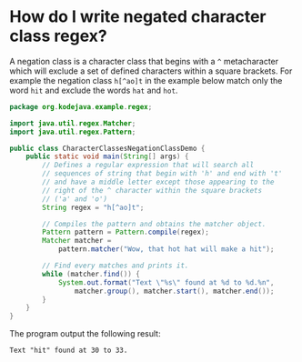 # How do I write negated character class regex?

A negation class is a character class that begins with a `^` metacharacter which will exclude a set of defined characters within a square brackets. For example the negation class `h[^ao]t` in the example below match only the word `hit` and exclude the words `hat` and `hot`.

```java
package org.kodejava.example.regex;

import java.util.regex.Matcher;
import java.util.regex.Pattern;

public class CharacterClassesNegationClassDemo {
    public static void main(String[] args) {
        // Defines a regular expression that will search all
        // sequences of string that begin with 'h' and end with 't'
        // and have a middle letter except those appearing to the
        // right of the ^ character within the square brackets
        // ('a' and 'o')
        String regex = "h[^ao]t";

        // Compiles the pattern and obtains the matcher object.
        Pattern pattern = Pattern.compile(regex);
        Matcher matcher =
            pattern.matcher("Wow, that hot hat will make a hit");

        // Find every matches and prints it.
        while (matcher.find()) {
            System.out.format("Text \"%s\" found at %d to %d.%n",
                matcher.group(), matcher.start(), matcher.end());
        }
    }
}
```

The program output the following result:

```text
Text "hit" found at 30 to 33.
```
